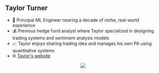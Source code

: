 ## Taylor Turner 

- :office: Principal ML Engineer nearing a decade of niche, real-world experience
- :moneybag: Previous hedge fund analyst where Taylor specialized in designing trading systems and sentiment analysis models
- :chart_with_upwards_trend: Taylor enjoys sharing trading idea and manages his own PA using quantitative systems
- 🌐 [Taylor's website](https://www.taylorfturner.com)

<p align="center">
    <img src="http://github-profile-summary-cards.vercel.app/api/cards/profile-details?username=taylorfturner&theme=github_dark">
</p>
